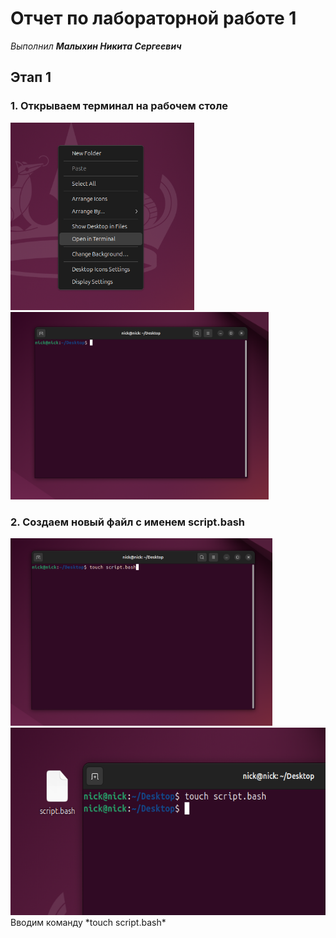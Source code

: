 # Отчет по лабораторной работе 1
*Выполнил __Малыхин Никита Сергеевич__* 

## Этап 1

### 1. Открываем терминал на рабочем столе
<div>
  <img src="images/open-terminal.png" height="300"/>
  <img src="images/opened-terminal.png" height="300"/>
</div>

### 2. Создаем новый файл с именем script.bash
<div>
  <img src="images/creating-file.png" height="300"/>
  <img src="images/created-file.png" height="300"/>
</div>
Вводим команду *touch script.bash*
